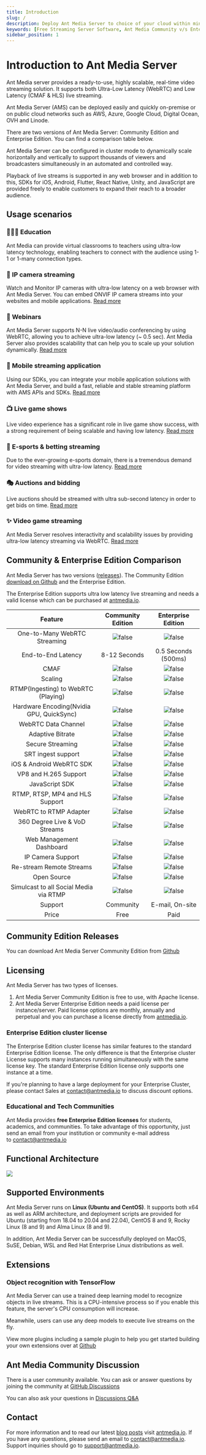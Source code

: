 ```yaml
---
title: Introduction
slug: /
description: Deploy Ant Media Server to choice of your cloud within minutes.
keywords: [Free Streaming Server Software, Ant Media Community v/s Enterprise Edition, Use Cases, Streaming Software for Classroom, Live Streaming Server Software]
sidebar_position: 1
---
```



# Introduction to Ant Media Server

Ant Media server provides a ready-to-use, highly scalable, real-time video streaming solution. It supports both Ultra-Low Latency (WebRTC) and Low Latency (CMAF & HLS) live streaming.

Ant Media Server (AMS) can be deployed easily and quickly on-premise or on public cloud networks such as AWS, Azure, Google Cloud, Digital Ocean, OVH and Linode.

There are two versions of Ant Media Server: Community Edition and Enterprise Edition. You can find a comparison table below.

Ant Media Server can be configured in cluster mode to dynamically scale horizontally and vertically to support thousands of viewers and broadcasters simultaneously in an automated and controlled way.

Playback of live streams is supported in any web browser and in addition to this, SDKs for iOS, Android, Flutter, React Native, Unity, and JavaScript are provided freely to enable customers to expand their reach to a broader audience.

## Usage scenarios

### 👨🏽‍💻 Education

Ant Media can provide virtual classrooms to teachers using ultra-low latency technology, enabling teachers to connect with the audience using 1-1 or 1-many connection types.

### 🤖 IP camera streaming

Watch and Monitor IP cameras with ultra-low latency on a web browser with Ant Media Server. You can embed ONVIF IP camera streams into your websites and mobile applications. [Read more](https://github.com/ant-media/Ant-Media-Server/#-ip-camera-streaming)

### 🙇 Webinars

Ant Media Server supports N-N live video/audio conferencing by using WebRTC, allowing you to achieve ultra-low latency (~ 0.5 sec). Ant Media Server also provides scalability that can help you to scale up your solution dynamically. [Read more](https://github.com/ant-media/Ant-Media-Server/#-webinars) 

### 👾 Mobile streaming application

Using our SDKs, you can integrate your mobile application solutions with Ant Media Server, and build a fast, reliable and stable streaming platform with AMS APIs and SDKs. [Read more](https://github.com/ant-media/Ant-Media-Server/#-mobile-streaming-application) 

### 📺 Live game shows

Live video experience has a significant role in live game show success, with a strong requirement of being scalable and having low latency. [Read more](https://github.com/ant-media/Ant-Media-Server/#-live-game-shows) 

### 🎯 E-sports & betting streaming   

Due to the ever-growing e-sports domain, there is a tremendous demand for video streaming with ultra-low latency. [Read more](https://github.com/ant-media/Ant-Media-Server/#-e-sports--betting-streaming)

### 🎭 Auctions and bidding 

Live auctions should be streamed with ultra sub-second latency in order to get bids on time. [Read more](https://github.com/ant-media/Ant-Media-Server/#-auction-and-bidding-streaming)

### ✨ Video game streaming 

Ant Media Server resolves interactivity and scalability issues by providing ultra-low latency streaming via WebRTC. [Read more](https://github.com/ant-media/Ant-Media-Server/#-video-game-streaming)

## Community & Enterprise Edition Comparison

Ant Media Server has two versions ([releases](https://github.com/ant-media/Ant-Media-Server/#-releases)). The Community Edition [download on Github](https://github.com/ant-media/Ant-Media-Server) and the Enterprise Edition. 

The Enterprise Edition supports ultra low latency live streaming and needs a valid license which can be purchased at [antmedia.io](https://antmedia.io/).




|               **Feature**               |         **Community Edition**         |        **Enterprise Edition**        |
| :----------------------------------------: | :-------------------------------------: | :------------------------------------: |
|       One-to-Many WebRTC Streaming       | ![false](@site/static/img/cross.png ) | ![false](@site/static/img/tick.png ) |
|            End-to-End Latency            |             8-12 Seconds             |         0.5 Seconds (500ms)         |
|                   CMAF                   | ![false](@site/static/img/cross.png ) | ![false](@site/static/img/tick.png ) |
|                 Scaling                 | ![false](@site/static/img/cross.png ) | ![false](@site/static/img/tick.png ) |
|   RTMP(Ingesting) to WebRTC (Playing)   | ![false](@site/static/img/cross.png ) | ![false](@site/static/img/tick.png ) |
| Hardware Encoding(Nvidia GPU, QuickSync) | ![false](@site/static/img/cross.png ) | ![false](@site/static/img/tick.png ) |
|           WebRTC Data Channel           | ![false](@site/static/img/cross.png ) | ![false](@site/static/img/tick.png ) |
|             Adaptive Bitrate             | ![false](@site/static/img/cross.png ) | ![false](@site/static/img/tick.png ) |
|             Secure Streaming             | ![false](@site/static/img/cross.png ) | ![false](@site/static/img/tick.png ) |
|            SRT ingest support            | ![false](@site/static/img/cross.png ) | ![false](@site/static/img/tick.png ) |
|         iOS & Android WebRTC SDK         | ![false](@site/static/img/cross.png ) | ![false](@site/static/img/tick.png ) |
|          VP8 and H.265 Support          | ![false](@site/static/img/cross.png ) | ![false](@site/static/img/tick.png ) |
|              JavaScript SDK              | ![false](@site/static/img/tick.png ) | ![false](@site/static/img/tick.png ) |
|     RTMP, RTSP, MP4 and HLS Support     | ![false](@site/static/img/tick.png ) | ![false](@site/static/img/tick.png ) |
|          WebRTC to RTMP Adapter          | ![false](@site/static/img/tick.png ) | ![false](@site/static/img/tick.png ) |
|      360 Degree Live & VoD Streams      | ![false](@site/static/img/tick.png ) | ![false](@site/static/img/tick.png ) |
|         Web Management Dashboard         | ![false](@site/static/img/tick.png ) | ![false](@site/static/img/tick.png ) |
|            IP Camera Support            | ![false](@site/static/img/tick.png ) | ![false](@site/static/img/tick.png ) |
|         Re-stream Remote Streams         | ![false](@site/static/img/tick.png ) | ![false](@site/static/img/tick.png ) |
|               Open Source               | ![false](@site/static/img/tick.png ) | ![false](@site/static/img/tick.png ) |
|  Simulcast to all Social Media via RTMP  | ![false](@site/static/img/tick.png ) | ![false](@site/static/img/tick.png ) |
|                 Support                 |               Community               |           E-mail, On-site           |
|                  Price                  |                 Free                 |                 Paid                 |

## Community Edition Releases

You can download Ant Media Server Community Edition from [Github](https://github.com/ant-media/Ant-Media-Server/releases/)

## Licensing

Ant Media Server has two types of licenses.

1. Ant Media Server Community Edition is free to use, with Apache license.
2. Ant Media Server Enterprise Edition needs a paid license per instance/server. Paid license options are monthly, annually and perpetual and you can purchase a license directly from [antmedia.io](https://antmedia.io). 

### Enterprise Edition cluster license

The Enterprise Edition cluster license has similar features to the standard Enterprise Edition license. The only difference is that the Enterprise cluster License supports many instances running simultaneously with the same license key. The standard Enterprise Edition license only supports one instance at a time.

If you're planning to have a large deployment for your Enterprise Cluster, please contact Sales at [contact@antmedia.io](mailto:contact@antmedia.io) to discuss discount options.

### Educational and Tech Communities

Ant Media provides **free Enterprise Edition licenses** for students, academics, and communities. To take advantage of this opportunity, just send an email from your institution or community e-mail address to [contact@antmedia.io](mailto:contact@antmedia.io)

## Functional Architecture

**![](@site/static/img/image-1648754379709.png)**

## Supported Environments

Ant Media Server runs on **Linux (Ubuntu and CentOS)**. It supports both x64 as well as ARM architecture, and deployment scripts are provided for Ubuntu (starting from 18.04 to 20.04 and 22.04), CentOS 8 and 9, Rocky Linux (8 and 9) and Alma Linux (8 and 9). 

In addition, Ant Media Server can be successfully deployed on MacOS, SuSE, Debian, WSL and Red Hat Enterprise Linux distributions as well.

## Extensions

### Object recognition with TensorFlow

Ant Media Server can use a trained deep learning model to recognize objects in live streams. This is a CPU-intensive process so if you enable this feature, the server's CPU consumption will increase.

Meanwhile, users can use any deep models to execute live streams on the fly.

View more plugins including a sample plugin to help you get started building your own extensions over at [Github](https://github.com/ant-media/Plugins)

## Ant Media Community Discussion

There is a user community available. You can ask or answer questions by joining the community at [GitHub Discussions](https://github.com/orgs/ant-media/discussions)

You can also ask your questions in [Discussions Q&A](https://github.com/orgs/ant-media/discussions/categories/q-a)

## Contact

For more information and to read our latest [blog posts](https://antmedia.io/blog/) visit [antmedia.io](https://antmedia.io/). If you have any questions, please send an email to [contact@antmedia.io](mailto:contact@antmedia.io). Support inquiries should go to [support@antmedia.io](mailto:support@antmedia.io).
